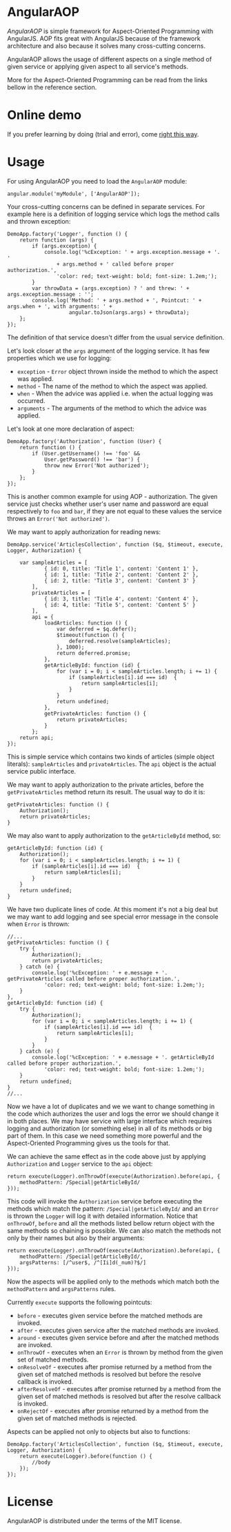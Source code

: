 AngularAOP
===========

*AngularAOP* is simple framework for Aspect-Oriented Programming with AngularJS.
AOP fits great with AngularJS because of the framework architecture and also because it solves many cross-cutting concerns.

AngularAOP allows the usage of different aspects on a single method of given service or applying given aspect to all service's methods.

More for the Aspect-Oriented Programming can be read from the links bellow in the reference section.


Online demo
============

If you prefer learning by doing (trial and error), come [right this way](http://plnkr.co/edit/bA2A4FfnwTf1hZeGQvvc?p=preview).


Usage
======

For using AngularAOP you need to load the `AngularAOP` module:

    angular.module('myModule', ['AngularAOP']);

Your cross-cutting concerns can be defined in separate services. For example here is a definition of logging service which logs the method calls and thrown exception:

    DemoApp.factory('Logger', function () {
        return function (args) {
            if (args.exception) {
                console.log('%cException: ' + args.exception.message + '. '
                    + args.method + ' called before proper authorization.',
                    'color: red; text-weight: bold; font-size: 1.2em;');
            }
            var throwData = (args.exception) ? ' and threw: ' + args.exception.message : '';
            console.log('Method: ' + args.method + ', Pointcut: ' + args.when + ', with arguments: ' +
                        angular.toJson(args.args) + throwData);
        };
    });

The definition of that service doesn't differ from the usual service definition.

Let's look closer at the `args` argument of the logging service.
It has few properties which we use for logging:

* `exception` - `Error` object thrown inside the method to which the aspect was applied.
* `method` - The name of the method to which the aspect was applied.
* `when` - When the advice was applied i.e. when the actual logging was occurred.
* `arguments` - The arguments of the method to which the advice was applied.

Let's look at one more declaration of aspect:

    DemoApp.factory('Authorization', function (User) {
        return function () {
            if (User.getUsername() !== 'foo' &&
                User.getPassword() !== 'bar') {
                throw new Error('Not authorized');
            }
        };
    });

This is another common example for using AOP - authorization. The given service just checks whether user's user name and password are equal respectively to `foo` and `bar`, if they are not equal to these values the service throws an `Error('Not authorized')`.

We may want to apply authorization for reading news:

    DemoApp.service('ArticlesCollection', function ($q, $timeout, execute, Logger, Authorization) {

        var sampleArticles = [
                { id: 0, title: 'Title 1', content: 'Content 1' },
                { id: 1, title: 'Title 2', content: 'Content 2' },
                { id: 2, title: 'Title 3', content: 'Content 3' }
            ],
            privateArticles = [
                { id: 3, title: 'Title 4', content: 'Content 4' },
                { id: 4, title: 'Title 5', content: 'Content 5' }
            ],
            api = {
                loadArticles: function () {
                    var deferred = $q.defer();
                    $timeout(function () {
                        deferred.resolve(sampleArticles);
                    }, 1000);
                    return deferred.promise;
                },
                getArticleById: function (id) {
                    for (var i = 0; i < sampleArticles.length; i += 1) {
                        if (sampleArticles[i].id === id)  {
                            return sampleArticles[i];
                        }
                    }
                    return undefined;
                },
                getPrivateArticles: function () {
                    return privateArticles;
                }
            };
        return api;
    });

This is simple service which contains two kinds of articles (simple object literals): `sampleArticles` and `privateArticles`.
The `api` object is the actual service public interface.

We may want to apply authorization to the private articles, before the `getPrivateArticles` method return its result.
The usual way to do it is:

    getPrivateArticles: function () {
        Authorization();
        return privateArticles;
    }

We may also want to apply authorization to the `getArticleById` method, so:

    getArticleById: function (id) {
        Authorization();
        for (var i = 0; i < sampleArticles.length; i += 1) {
            if (sampleArticles[i].id === id)  {
                return sampleArticles[i];
            }
        }
        return undefined;
    }

We have two duplicate lines of code. At this moment it's not a big deal but we may want to add logging and see special error message in the console when `Error` is thrown:


    //...
    getPrivateArticles: function () {
        try {
            Authorization();
            return privateArticles;
        } catch (e) {
            console.log('%cException: ' + e.message + '. getPrivateArticles called before proper authorization.',
                'color: red; text-weight: bold; font-size: 1.2em;');
        }
    },
    getArticleById: function (id) {
        try {
            Authorization();
            for (var i = 0; i < sampleArticles.length; i += 1) {
                if (sampleArticles[i].id === id)  {
                    return sampleArticles[i];
                }
            }
        } catch (e) {
            console.log('%cException: ' + e.message + '. getArticleById called before proper authorization.',
                'color: red; text-weight: bold; font-size: 1.2em;');
        }
        return undefined;
    }
    //...

Now we have a lot of duplicates and we we want to change something in the code which authorizes the user and logs the error we should change it in both places. We may have service with large interface which requires logging and authorization (or something else) in all of its methods or big part of them. In this case we need something more powerful and the Aspect-Oriented Programming gives us the tools for that.

We can achieve the same effect as in the code above just by applying `Authorization` and `Logger` service to the `api` object:

    return execute(Logger).onThrowOf(execute(Authorization).before(api, {
        methodPattern: /Special|getArticleById/
    }));

This code will invoke the `Authorization` service before executing the methods which match the pattern: `/Special|getArticleById/` and an `Error` is thrown the `Logger` will log it with detailed information.
Notice that `onThrowOf`, `before` and all the methods listed bellow return object with the same methods so chaining is possible.
We can also match the methods not only by their names but also by their arguments:


    return execute(Logger).onThrowOf(execute(Authorization).before(api, {
        methodPattern: /Special|getArticleById/,
        argsPatterns: [/^user$, /^[Ii]d(_num)?$/]
    }));

Now the aspects will be applied only to the methods which match both the `methodPattern` and `argsPatterns` rules.

Currently `execute` supports the following pointcuts:

* `before` - executes given service before the matched methods are invoked.
* `after` - executes given service after the matched methods are invoked.
* `around` - executes given service before and after the matched methods are invoked.
* `onThrowOf` - executes when an `Error` is thrown by method from the given set of matched methods.
* `onResolveOf` - executes after promise returned by a method from the given set of matched methods is resolved but before the resolve callback is invoked.
* `afterResolveOf` - executes after promise returned by a method from the given set of matched methods is resolved but after the resolve callback is invoked.
* `onRejectOf` - executes after promise returned by a method from the given set of matched methods is rejected.

Aspects can be applied not only to objects but also to functions:

    DemoApp.factory('ArticlesCollection', function ($q, $timeout, execute, Logger, Authorization) {
        return execute(Logger).before(function () {
            //body
        });
    });

License
=======

AngularAOP is distributed under the terms of the MIT license.

